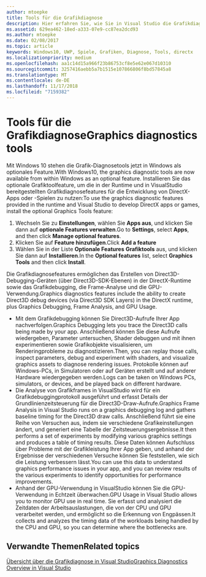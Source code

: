 ```yaml
---
author: mtoepke
title: Tools für die Grafikdiagnose
description: Hier erfahren Sie, wie Sie in Visual Studio die Grafikdiagnosefeatures, einschließlich Grafikdebugging, Analyse von Grafikframes und GPU-Verwendung, abrufen und verwenden.
ms.assetid: 629ea462-18ed-a333-07e9-cc87ea2dcd93
ms.author: mtoepke
ms.date: 02/08/2017
ms.topic: article
keywords: Windows10, UWP, Spiele, Grafiken, Diagnose, Tools, directx
ms.localizationpriority: medium
ms.openlocfilehash: aa1c14d15a966f23b86753cf8e5e62e067d10310
ms.sourcegitcommit: 3257416aebb5a7b1515e107866806f8bd57845a8
ms.translationtype: MT
ms.contentlocale: de-DE
ms.lasthandoff: 11/17/2018
ms.locfileid: "7159382"
---
```

# <a name="graphics-diagnostics-tools"></a><span data-ttu-id="73f61-104">Tools für die Grafikdiagnose</span><span class="sxs-lookup"><span data-stu-id="73f61-104">Graphics diagnostics tools</span></span>



<span data-ttu-id="73f61-105">Mit Windows 10 stehen die Grafik-Diagnosetools jetzt in Windows als optionales Feature.</span><span class="sxs-lookup"><span data-stu-id="73f61-105">With Windows10, the graphics diagnostic tools are now available from within Windows as an optional feature.</span></span> <span data-ttu-id="73f61-106">Installieren Sie das optionale Grafiktoolfeature, um die in der Runtime und in VisualStudio bereitgestellten Grafikdiagnosefeatures für die Entwicklung von DirectX-Apps oder -Spielen zu nutzen:</span><span class="sxs-lookup"><span data-stu-id="73f61-106">To use the graphics diagnostic features provided in the runtime and Visual Studio to develop DirectX apps or games, install the optional Graphics Tools feature:</span></span>

1.  <span data-ttu-id="73f61-107">Wechseln Sie zu **Einstellungen**, wählen Sie **Apps aus**, und klicken Sie dann auf **optionale Features verwalten**.</span><span class="sxs-lookup"><span data-stu-id="73f61-107">Go to **Settings**, select **Apps**, and then click **Manage optional features**.</span></span>
2.  <span data-ttu-id="73f61-108">Klicken Sie auf **Feature hinzufügen**.</span><span class="sxs-lookup"><span data-stu-id="73f61-108">Click **Add a feature**</span></span>   
3.  <span data-ttu-id="73f61-109">Wählen Sie in der Liste **Optionale Features** **Grafiktools** aus, und klicken Sie dann auf **Installieren**.</span><span class="sxs-lookup"><span data-stu-id="73f61-109">In the **Optional features** list, select **Graphics Tools** and then click **Install**.</span></span>

<span data-ttu-id="73f61-110">Die Grafikdiagnosefeatures ermöglichen das Erstellen von Direct3D-Debugging-Geräten (über Direct3D-SDK-Ebenen) in der DirectX-Runtime sowie das Grafikdebugging, die Frame-Analyse und die GPU-Verwendung.</span><span class="sxs-lookup"><span data-stu-id="73f61-110">Graphics diagnostics features include the ability to create Direct3D debug devices (via Direct3D SDK Layers) in the DirectX runtime, plus Graphics Debugging, Frame Analysis, and GPU Usage.</span></span>

-   <span data-ttu-id="73f61-111">Mit dem Grafikdebugging können Sie Direct3D-Aufrufe Ihrer App nachverfolgen.</span><span class="sxs-lookup"><span data-stu-id="73f61-111">Graphics Debugging lets you trace the Direct3D calls being made by your app.</span></span> <span data-ttu-id="73f61-112">Anschließend können Sie diese Aufrufe wiedergeben, Parameter untersuchen, Shader debuggen und mit ihnen experimentieren sowie Grafikobjekte visualisieren, um Renderingprobleme zu diagnostizieren.</span><span class="sxs-lookup"><span data-stu-id="73f61-112">Then, you can replay those calls, inspect parameters, debug and experiment with shaders, and visualize graphics assets to diagnose rendering issues.</span></span> <span data-ttu-id="73f61-113">Protokolle können auf Windows-PCs, in Simulatoren oder auf Geräten erstellt und auf anderer Hardware wiedergegeben werden.</span><span class="sxs-lookup"><span data-stu-id="73f61-113">Logs can be taken on Windows PCs, simulators, or devices, and be played back on different hardware.</span></span>
-   <span data-ttu-id="73f61-114">Die Analyse von Grafikframes in VisualStudio wird für ein Grafikdebuggingprotokoll ausgeführt und erfasst Details der Grundlinienzeitsteuerung für die Direct3D-Draw-Aufrufe.</span><span class="sxs-lookup"><span data-stu-id="73f61-114">Graphics Frame Analysis in Visual Studio runs on a graphics debugging log and gathers baseline timing for the Direct3D draw calls.</span></span> <span data-ttu-id="73f61-115">Anschließend führt sie eine Reihe von Versuchen aus, indem sie verschiedene Grafikeinstellungen ändert, und generiert eine Tabelle der Zeitsteuerungsergebnisse.</span><span class="sxs-lookup"><span data-stu-id="73f61-115">It then performs a set of experiments by modifying various graphics settings and produces a table of timing results.</span></span> <span data-ttu-id="73f61-116">Diese Daten können Aufschluss über Probleme mit der Grafikleistung Ihrer App geben, und anhand der Ergebnisse der verschiedenen Versuche können Sie feststellen, wie sich die Leistung verbessern lässt.</span><span class="sxs-lookup"><span data-stu-id="73f61-116">You can use this data to understand graphics performance issues in your app, and you can review results of the various experiments to identify opportunities for performance improvements.</span></span>
-   <span data-ttu-id="73f61-117">Anhand der GPU-Verwendung in VisualStudio können Sie die GPU-Verwendung in Echtzeit überwachen.</span><span class="sxs-lookup"><span data-stu-id="73f61-117">GPU Usage in Visual Studio allows you to monitor GPU use in real time.</span></span> <span data-ttu-id="73f61-118">Sie erfasst und analysiert die Zeitdaten der Arbeitsauslastungen, die von der CPU und GPU verarbeitet werden, und ermöglicht so die Erkennung von Engpässen.</span><span class="sxs-lookup"><span data-stu-id="73f61-118">It collects and analyzes the timing data of the workloads being handled by the CPU and GPU, so you can determine where the bottlenecks are.</span></span>

## <a name="related-topics"></a><span data-ttu-id="73f61-119">Verwandte Themen</span><span class="sxs-lookup"><span data-stu-id="73f61-119">Related topics</span></span>


[<span data-ttu-id="73f61-120">Übersicht über die Grafikdiagnose in Visual Studio</span><span class="sxs-lookup"><span data-stu-id="73f61-120">Graphics Diagnostics Overview in Visual Studio</span></span>](http://go.microsoft.com/fwlink/p/?LinkID=526382)

 

 




